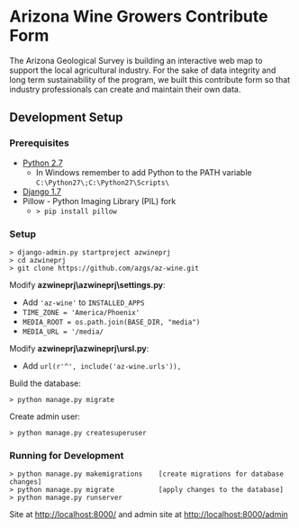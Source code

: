 # Arizona Wine Growers Contribute Form

The Arizona Geological Survey is building an interactive web map to support the local agricultural industry. For the sake of data integrity and long term sustainability of the program, we built this contribute form so that industry professionals can create and maintain their own data.

## Development Setup

### Prerequisites

- [Python 2.7](www.python.org)
  - In Windows remember to add Python to the PATH variable `C:\Python27\;C:\Python27\Scripts\`
- [Django 1.7](https://www.djangoproject.com/)
- Pillow - Python Imaging Library (PIL) fork
  - `> pip install pillow`
  
### Setup

```
> django-admin.py startproject azwineprj
> cd azwineprj
> git clone https://github.com/azgs/az-wine.git
```

Modify **azwineprj\azwineprj\settings.py**:
 - Add `'az-wine'` to `INSTALLED_APPS`
 - `TIME_ZONE = 'America/Phoenix'`
 - `MEDIA_ROOT = os.path.join(BASE_DIR, "media")`
 - `MEDIA_URL = '/media/`

Modify **azwineprj\azwineprj\ursl.py**:
 - Add `url(r'^', include('az-wine.urls')),`

Build the database:

`> python manage.py migrate`

Create admin user:

`> python manage.py createsuperuser`

### Running for Development

```
> python manage.py makemigrations    [create migrations for database changes]
> python manage.py migrate           [apply changes to the database]
> python manage.py runserver
```

Site at [http://localhost:8000/](http://localhost:8000/) and admin site at [http://localhost:8000/admin](http://localhost:8000/admin)
